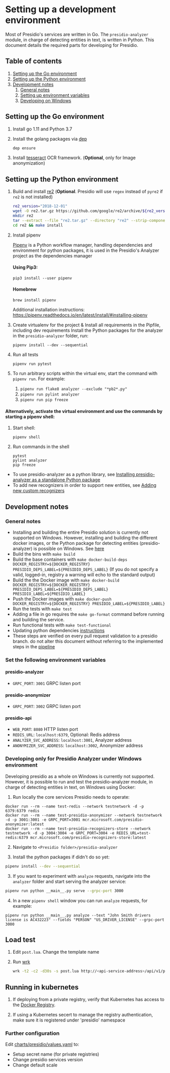 # Setting up a development environment

Most of Presidio's services are written in Go. The `presidio-analyzer` module, in charge of detecting entities in text, is written in Python. This document details the required parts for developing for Presidio.

## Table of contents
1. [Setting up the Go environment](#dev-go)
2. [Setting up the Python environment](#dev-python)
3. [Development notes](#dev-notes)
    1. [General notes](#dev-general-notes)
    2. [Setting up environment variables](#env-variables)
    3. [Developing on Windows](#develop-windows)


## Setting up the Go environment <a name='dev-go'></a>

1. Install go 1.11 and Python 3.7

2. Install the golang packages via [dep](https://github.com/golang/dep/releases)

    ```sh
    dep ensure
    ```

3. Install [tesseract](https://github.com/tesseract-ocr/tesseract/wiki) OCR framework. (**Optional**, only for Image anonymization)

## Setting up the Python environment <a name='dev-python'></a>

1. Build and install [re2](https://github.com/google/re2) (**Optional**. Presidio will use `regex` instead of `pyre2` if `re2` is not installed)

    ```sh
    re2_version="2018-12-01"
    wget -O re2.tar.gz https://github.com/google/re2/archive/${re2_version}.tar.gz
    mkdir re2 
    tar --extract --file "re2.tar.gz" --directory "re2" --strip-components 1
    cd re2 && make install
    ```

2. Install pipenv

    [Pipenv](https://pipenv.readthedocs.io/en/latest/) is a Python workflow manager, handling dependencies and environment for python packages, it is used in the Presidio's Analyzer project as the dependencies manager
    #### Using Pip3:
    ```
    pip3 install --user pipenv
    ```
    #### Homebrew
    ```
    brew install pipenv
    ```

    Additional installation instructions: https://pipenv.readthedocs.io/en/latest/install/#installing-pipenv

3. Create virtualenv for the project & Install all requirements in the Pipfile, including dev requirements
Install the Python packages for the analyzer in the `presidio-analyzer` folder, run:
    ```
    pipenv install --dev --sequential
    ```

4. Run all tests
    ```
    pipenv run pytest
    ```

5. To run arbitrary scripts within the virtual env, start the command with `pipenv run`. For example:
    1. `pipenv run flake8 analyzer --exclude "*pb2*.py"`
    2. `pipenv run pylint analyzer`
    3. `pipenv run pip freeze`

#### Alternatively, activate the virtual environment and use the commands by starting a pipenv shell:

1. Start shell:

    ```
    pipenv shell
    ```
2. Run commands in the shell

    ```
    pytest
    pylint analyzer
    pip freeze
    ```
    
- To use presidio-analyzer as a python library, see [Installing presidio-analyzer as a standalone Python package](https://github.com/microsoft/presidio/blob/master/docs/deploy.md#install-presidio-analyzer-as-a-python-package)
- To add new recognizers in order to support new entities, see [Adding new custom recognizers](https://github.com/microsoft/presidio/blob/master/docs/custom_fields.md)


## Development notes <a name='dev-notes'></a>

### General notes <a name="dev-general-notes"></a>
- Installing and building the entire Presidio solution is currently not supported on Windows. However, installing and building the different docker images, or the Python package for detecting entities (presidio-analyzer) is possible on Windows. See [here](#develop-windows)
- Build the bins with `make build`
- Build the base containers with `make docker-build-deps DOCKER_REGISTRY=${DOCKER_REGISTRY} PRESIDIO_DEPS_LABEL=${PRESIDIO_DEPS_LABEL}` (If you do not specify a valid, logged-in, registry a warning will echo to the standard output)
- Build the the Docker image with `make docker-build DOCKER_REGISTRY=${DOCKER_REGISTRY} PRESIDIO_DEPS_LABEL=${PRESIDIO_DEPS_LABEL} PRESIDIO_LABEL=${PRESIDIO_LABEL}`
- Push the Docker images with `make docker-push DOCKER_REGISTRY=${DOCKER_REGISTRY} PRESIDIO_LABEL=${PRESIDIO_LABEL}`
- Run the tests with `make test`
- Adding a file in go requires the `make go-format` command before running and building the service.
- Run functional tests with `make test-functional`
- Updating python dependencies [instructions](./pipenv_readme.md)
- These steps are verified on every pull request validation to a presidio branch. do not alter this document without referring to the implemented steps in the [pipeline](../pipelines/templates/build-test-publish.yaml)

### Set the following environment variables <a name="env-variables"></a>

#### presidio-analyzer

- `GRPC_PORT`: `3001` GRPC listen port

#### presidio-anonymizer

- `GRPC_PORT`: `3002` GRPC listen port

#### presidio-api

- `WEB_PORT`: `8080` HTTP listen port
- `REDIS_URL`: `localhost:6379`, Optional: Redis address
- `ANALYZER_SVC_ADDRESS`: `localhost:3001`, Analyzer address
- `ANONYMIZER_SVC_ADDRESS`: `localhost:3002`, Anonymizer address

### Developing only for Presidio Analyzer under Windows environment <a name="develop-windows"></a>
Developing presidio as a whole on Windows is currently not supported. However, it is possible to run and test the presidio-analyzer module, in charge of detecting entities in text, on Windows using Docker:

1. Run locally the core services Presidio needs to operate:

```
docker run --rm --name test-redis --network testnetwork -d -p 6379:6379 redis
docker run --rm --name test-presidio-anonymizer --network testnetwork -d -p 3001:3001 -e GRPC_PORT=3001 mcr.microsoft.com/presidio-anonymizer:latest
docker run --rm --name test-presidio-recognizers-store --network testnetwork -d -p 3004:3004 -e GRPC_PORT=3004 -e REDIS_URL=test-redis:6379 mcr.microsoft.com/presidio-recognizers-store:latest
```

2. Navigate to `<Presidio folder>/presidio-analyzer`

3. Install the python packages if didn't do so yet:
```sh
pipenv install --dev --sequential
```

3. If you want to experiment with `analyze` requests, navigate into the `analyzer` folder and start serving the analyzer service:
```sh
pipenv run python __main__.py serve --grpc-port 3000
```

4. In a new `pipenv shell` window you can run `analyze` requests, for example:
```
pipenv run python __main__.py analyze --text "John Smith drivers license is AC432223" --fields "PERSON" "US_DRIVER_LICENSE" --grpc-port 3000
```



## Load test

1. Edit  `post.lua`. Change the template name
2. Run [wrk](https://github.com/wg/wrk)

    ```sh
    wrk -t2 -c2 -d30s -s post.lua http://<api-service-address>/api/v1/projects/<my-project>/analyze
    ```


## Running in kubernetes

1. If deploying from a private registry, verify that Kubernetes has access to the [Docker Registry](https://docs.microsoft.com/en-us/azure/container-registry/container-registry-auth-aks).

2. If using a Kubernetes secert to manage the registry authentication, make sure it is registered under 'presidio' namespace

### Further configuration

Edit [charts/presidio/values.yaml](../charts/presidio/values.yaml) to:
- Setup secret name (for private registries)
- Change presidio services version
- Change default scale
